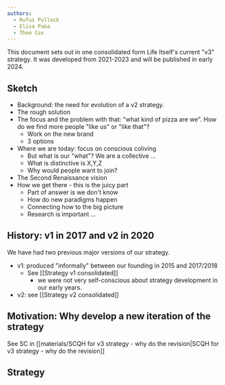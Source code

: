 ```yaml
---
authors:
  - Rufus Pollock
  - Elisa Paka
  - Theo Cox
---
```


This document sets out in one consolidated form Life Itself's current "v3" strategy. It was developed from 2021-2023 and will be published in early 2024.

## Sketch

- Background: the need for evolution of a v2 strategy.
- The rough solution
- The focus and the problem with that: "what kind of pizza are we". How do we find more people "like us" or "like that"?
  - Work on the new brand
  - 3 options
- Where we are today: focus on conscious coliving 
  - But what is our "what"? We are a collective ...
  - What is distinctive is X,Y,Z
  - Why would people want to join?
- The Second Renaissance vision
- How we get there - this is the juicy part
  - Part of answer is we don't know
  - How do new paradigms happen
  - Connecting how to the big picture
  - Research is important ...

## History: v1 in 2017 and v2 in 2020

We have had two previous major versions of our strategy.

- v1: produced "informally" between our founding in 2015 and 2017/2018 
  - See [[Strategy v1 consolidated]]
    - we were not very self-conscious about strategy development in our early years.
- v2: see [[Strategy v2 consolidated]]

## Motivation: Why develop a new iteration of the strategy

See SC in [[materials/SCQH for v3 strategy - why do the revision|SCQH for v3 strategy - why do the revision]]

## Strategy



